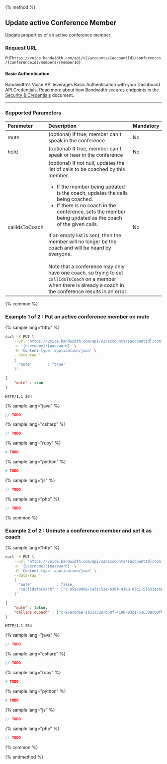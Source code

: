 {% method %}
## Update active Conference Member
Update properties of an active conference member.

### Request URL

<code class="post">PUT</code>`https://voice.bandwidth.com/api/v2/accounts/{accountId}/conferences/{conferenceId}/members/{memberId}`

#### Basic Authentication

Bandwidth's Voice API leverages Basic Authentication with your Dashboard API Credentials. Read more about how Bandwidth secures endpoints in the [Security & Credentials](../../../guides/accountCredentials.md) document.

---

### Supported Parameters

| Parameter       | Description                                                                  | Mandatory |
|:----------------|:-----------------------------------------------------------------------------|:----------|
| mute            | (optional) If true, member can't speak in the conference                     | No        |
| hold            | (optional) If true, member can't speak or hear in the conference             | No        |
| callIdsToCoach  | (optional) If not null, updates the list of calls to be coached by this member.<br><ul><li>If the member being updated is the coach, updates the calls being coached.</li><li>If there is no coach in the conference, sets the member being updated as the coach of the given calls.</li></ul><aside class="general">If an empty list is sent, then the member will no longer be the coach and will be heard by everyone.</aside><br>Note that a conference may only have one coach, so trying to set `callIdsToCoach` on a member when there is already a coach in the conference results in an error. | No        | 

{% common %}

### Example 1 of 2 : Put an active conference member on mute

{% sample lang="http" %}

```bash
curl -X PUT \
    --url 'https://voice.bandwidth.com/api/v2/accounts/{accountId}/conferences/{conferenceId}/members/{memberId}' \
    -u '{username}:{password}' \
    -H 'Content-type: application/json' \
    --data-raw '
    {
      "mute"       : "true"
    }'
```

```json
{
    "mute" : true
}
```

```
HTTP/1.1 204
```

{% sample lang="java" %}

```java
// TODO
```

{% sample lang="csharp" %}

```csharp
// TODO
```

{% sample lang="ruby" %}

```ruby
# TODO
```

{% sample lang="python" %}

```python
# TODO
```

{% sample lang="js" %}

```js
// TODO
```

{% sample lang="php" %}

```php
// TODO
```

{% common %}

### Example 2 of 2 : Unmute a conference member and set it as coach

{% sample lang="http" %}

```bash
curl -X PUT \
    --url 'https://voice.bandwidth.com/api/v2/accounts/{accountId}/conferences/{conferenceId}/members/{memberId}' \
    -u '{username}:{password}' \
    -H 'Content-type: application/json' \
    --data-raw '
    {
      "mute"           : false,
      "callIdsToCoach" : ["c-95ac8d6e-1a31c52e-b38f-4198-93c1-51633ec68f8d", "c-2a913f94-6a486f3a-3cae-4034-bcc3-f0c9fa77ca2f"]
    }'
```

```json
{
    "mute" : false,
    "callIdsToCoach" : ["c-95ac8d6e-1a31c52e-b38f-4198-93c1-51633ec68f8d", "c-2a913f94-6a486f3a-3cae-4034-bcc3-f0c9fa77ca2f"]
}
```

```
HTTP/1.1 204
```

{% sample lang="java" %}

```java
// TODO
```

{% sample lang="csharp" %}

```csharp
// TODO
```

{% sample lang="ruby" %}

```ruby
# TODO
```

{% sample lang="python" %}

```python
# TODO
```

{% sample lang="js" %}

```js
// TODO
```

{% sample lang="php" %}

```php
// TODO
```

{% common %}

{% endmethod %}
